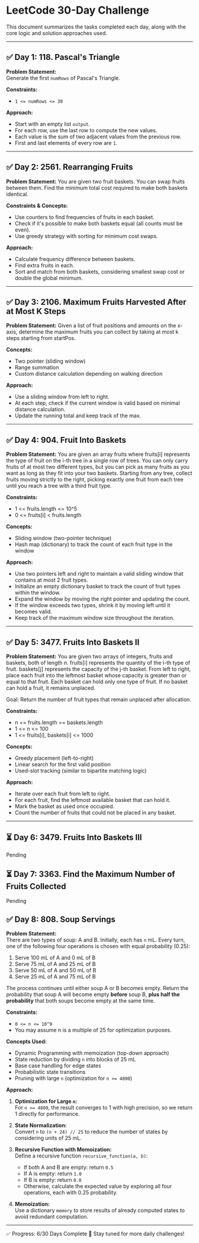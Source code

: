 # LeetCode 30-Day Challenge

This document summarizes the tasks completed each day, along with the core logic and solution approaches used.

---

## ✅ Day 1: 118. Pascal's Triangle

**Problem Statement:**  
Generate the first `numRows` of Pascal's Triangle.

**Constraints:**

- `1 <= numRows <= 30`

**Approach:**

- Start with an empty list `output`.
- For each row, use the last row to compute the new values.
- Each value is the sum of two adjacent values from the previous row.
- First and last elements of every row are `1`.

---

## ✅ Day 2: 2561. Rearranging Fruits

**Problem Statement:**
You are given two fruit baskets. You can swap fruits between them. Find the minimum total cost required to make both baskets identical.

**Constraints & Concepts:**

- Use counters to find frequencies of fruits in each basket.
- Check if it's possible to make both baskets equal (all counts must be even).
- Use greedy strategy with sorting for minimum cost swaps.

**Approach:**

- Calculate frequency difference between baskets.
- Find extra fruits in each.
- Sort and match from both baskets, considering smallest swap cost or double the global minimum.

---

## ✅ Day 3: 2106. Maximum Fruits Harvested After at Most K Steps

**Problem Statement:**
Given a list of fruit positions and amounts on the x-axis, determine the maximum fruits you can collect by taking at most k steps starting from startPos.

**Concepts:**

- Two pointer (sliding window)
- Range summation
- Custom distance calculation depending on walking direction

**Approach:**

- Use a sliding window from left to right.
- At each step, check if the current window is valid based on minimal distance calculation.
- Update the running total and keep track of the max.

---

## ✅ Day 4: 904. Fruit Into Baskets

**Problem Statement:**
You are given an array fruits where fruits[i] represents the type of fruit on the i-th tree in a single row of trees. You can only carry fruits of at most two different types, but you can pick as many fruits as you want as long as they fit into your two baskets. Starting from any tree, collect fruits moving strictly to the right, picking exactly one fruit from each tree until you reach a tree with a third fruit type.

**Constraints:**

- 1 <= fruits.length <= 10^5
- 0 <= fruits[i] < fruits.length

**Concepts:**

- Sliding window (two-pointer technique)
- Hash map (dictionary) to track the count of each fruit type in the window

**Approach:**

- Use two pointers left and right to maintain a valid sliding window that contains at most 2 fruit types.
- Initialize an empty dictionary basket to track the count of fruit types within the window.
- Expand the window by moving the right pointer and updating the count.
- If the window exceeds two types, shrink it by moving left until it becomes valid.
- Keep track of the maximum window size throughout the iteration.

---

## ✅ Day 5: 3477. Fruits Into Baskets II

**Problem Statement:**
You are given two arrays of integers, fruits and baskets, both of length n. fruits[i] represents the quantity of the i-th type of fruit. baskets[j] represents the capacity of the j-th basket. From left to right, place each fruit into the leftmost basket whose capacity is greater than or equal to that fruit. Each basket can hold only one type of fruit. If no basket can hold a fruit, it remains unplaced.

Goal: Return the number of fruit types that remain unplaced after allocation.

**Constraints:**

- n == fruits.length == baskets.length
- 1 <= n <= 100
- 1 <= fruits[i], baskets[i] <= 1000

**Concepts:**

- Greedy placement (left-to-right)
- Linear search for the first valid position
- Used-slot tracking (similar to bipartite matching logic)

**Approach:**

- Iterate over each fruit from left to right.
- For each fruit, find the leftmost available basket that can hold it.
- Mark the basket as used once occupied.
- Count the number of fruits that could not be placed in any basket.

---

## ⏳ Day 6: 3479. Fruits Into Baskets III

Pending

## ⏳ Day 7: 3363. Find the Maximum Number of Fruits Collected

Pending

## ✅ Day 8: 808. Soup Servings

**Problem Statement:**  
There are two types of soup: A and B. Initially, each has `n` mL. Every turn, one of the following four operations is chosen with equal probability (0.25):

1. Serve 100 mL of A and 0 mL of B
2. Serve 75 mL of A and 25 mL of B
3. Serve 50 mL of A and 50 mL of B
4. Serve 25 mL of A and 75 mL of B

The process continues until either soup A or B becomes empty. Return the probability that soup A will become empty **before** soup B, **plus half the probability** that both soups become empty at the same time.

**Constraints:**

- `0 <= n <= 10^9`
- You may assume n is a multiple of 25 for optimization purposes.

**Concepts Used:**

- Dynamic Programming with memoization (top-down approach)
- State reduction by dividing `n` into blocks of 25 mL
- Base case handling for edge states
- Probabilistic state transitions
- Pruning with large `n` (optimization for `n >= 4800`)

**Approach:**

1. **Optimization for Large `n`:**  
   For `n >= 4800`, the result converges to 1 with high precision, so we return 1 directly for performance.

2. **State Normalization:**  
   Convert `n` to `(n + 24) // 25` to reduce the number of states by considering units of 25 mL.

3. **Recursive Function with Memoization:**  
   Define a recursive function `recursive_function(a, b)`:

   - If both A and B are empty: return `0.5`
   - If A is empty: return `1.0`
   - If B is empty: return `0.0`
   - Otherwise, calculate the expected value by exploring all four operations, each with 0.25 probability.

4. **Memoization:**  
   Use a dictionary `memory` to store results of already computed states to avoid redundant computation.

---

✅ Progress: 6/30 Days Complete
📅 Stay tuned for more daily challenges!
